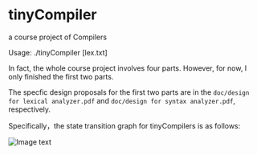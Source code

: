 tinyCompiler
============

a course project of Compilers


Usage: ./tinyCompiler [lex.txt]


In fact, the whole course project involves four parts. However, for now, I only finished the first two parts.

The specfic design proposals for the first two parts are in the `doc/design for lexical analyzer.pdf` and `doc/design for syntax analyzer.pdf`, respectively. 

Specifically，the state transition graph for tinyCompilers is as follows:

![Image text](http://github.com/Nathaniel1990/tinyCompiler/raw/master/doc/lex.jpg)